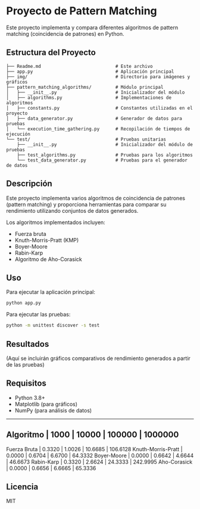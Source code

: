 # Proyecto de Pattern Matching

Este proyecto implementa y compara diferentes algoritmos de pattern matching (coincidencia de patrones) en Python.

## Estructura del Proyecto

```
├── Readme.md                            # Este archivo
├── app.py                               # Aplicación principal
├── img/                                 # Directorio para imágenes y gráficos
├── pattern_matching_algorithms/         # Módulo principal
│   ├── __init__.py                      # Inicializador del módulo
│   ├── algorithms.py                    # Implementaciones de algoritmos
│   ├── constants.py                     # Constantes utilizadas en el proyecto
│   ├── data_generator.py                # Generador de datos para pruebas
│   └── execution_time_gathering.py      # Recopilación de tiempos de ejecución
└── test/                                # Pruebas unitarias
    ├── __init__.py                      # Inicializador del módulo de pruebas
    ├── test_algorithms.py               # Pruebas para los algoritmos
    └── test_data_generator.py           # Pruebas para el generador de datos
```

## Descripción

Este proyecto implementa varios algoritmos de coincidencia de patrones (pattern matching) y proporciona herramientas para comparar su rendimiento utilizando conjuntos de datos generados.

Los algoritmos implementados incluyen:
- Fuerza bruta
- Knuth-Morris-Pratt (KMP)
- Boyer-Moore
- Rabin-Karp
- Algoritmo de Aho-Corasick

## Uso

Para ejecutar la aplicación principal:

```bash
python app.py
```

Para ejecutar las pruebas:

```bash
python -m unittest discover -s test
```

## Resultados

(Aquí se incluirán gráficos comparativos de rendimiento generados a partir de las pruebas)

## Requisitos

- Python 3.8+
- Matplotlib (para gráficos)
- NumPy (para análisis de datos)

-------------------------------------------------------------------------------- 
Algoritmo            | 1000       | 10000      | 100000     | 1000000
-------------------------------------------------------------------------------- 
Fuerza Bruta         | 0.3320     | 1.0026     | 10.6685    | 106.6128
Knuth-Morris-Pratt   | 0.0000     | 0.6704     | 6.6700     | 64.3332
Boyer-Moore          | 0.0000     | 0.6642     | 4.6644     | 46.6673
Rabin-Karp           | 0.3320     | 2.6624     | 24.3333    | 242.9995
Aho-Corasick         | 0.0000     | 0.6656     | 6.6665     | 65.3336

## Licencia

MIT
